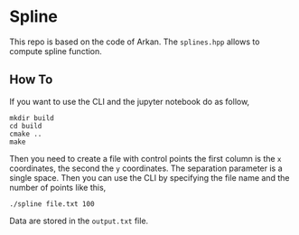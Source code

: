 # Spline

This repo is based on the code of Arkan. The `splines.hpp` allows to compute spline function.

## How To

If you want to use the CLI and the jupyter notebook do as follow,

```
mkdir build
cd build
cmake ..
make
```

Then you need to create a file with control points the first column is the `x` coordinates, the second the `y`
coordinates. The separation parameter is a single space. Then you can use the CLI by specifying the file name and the
number of points like this,

```
./spline file.txt 100
```

Data are stored in the `output.txt` file.